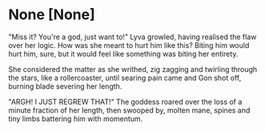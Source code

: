 # None [None]
"Miss it? You're a god, just want to!" Lyva growled, having realised the flaw over her logic. How was she meant to hurt him like this? Biting him would hurt him, sure, but it would feel like something was biting her entirety.      

She considered the matter as she writhed, zig zagging and twirling through the stars, like a rollercoaster, until searing pain came and Gon shot off, burning blade severing her length.     

"ARGH! I JUST REGREW THAT!" The goddess roared over the loss of a minute fraction of her length, then swooped by, molten mane, spines and tiny limbs battering him with momentum.
